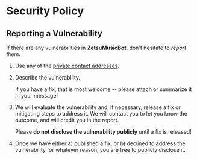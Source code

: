 # Security Policy

## Reporting a Vulnerability

If there are any vulnerabilities in **ZetsuMusicBot**, don't hesitate to _report them_.

1. Use any of the [private contact addresses](https://github.com/TeamYukki/ZetsuMusicBot#support).
2. Describe the vulnerability.

   If you have a fix, that is most welcome -- please attach or summarize it in your message!

3. We will evaluate the vulnerability and, if necessary, release a fix or mitigating steps to address it. We will contact you to let you know the outcome, and will credit you in the report.

   Please **do not disclose the vulnerability publicly** until a fix is released!

4. Once we have either a) published a fix, or b) declined to address the vulnerability for whatever reason, you are free to publicly disclose it.

